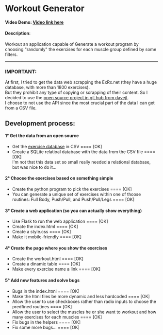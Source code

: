 
# Workout Generator

#### Video Demo: [Video link here](https://youtu.be/MyY3GI8R1aI)
#### Description: 
Workout  an application capable of Generate a workout program by  
choosing "randomly" the exercises for each muscle group defined by some filters.

------------------------
### IMPORTANT:
At first, I tried to get the data web scrapping the ExRx.net (they have a huge database, with more than 1800 exercises).  
But they prohibit any type of copying or scrapping of their content. So I decided to use the [open source project in git hub from davejt](https://github.com/davejt/exercise).  
I choose to not use the API since the most crucial part of the data I can get from a CSV file.  


## Development process:

#### 1° Get the data from an open source
* Get the [exercise database](https://github.com/davejt/exercise) in CSV ==== [OK]  
* Create a SQLite relatioal database with the data from the CSV file ==== [OK]  
I'm not that this data set so small really needed a relational database, but was nice to do it...  

#### 2° Choose the exercises based on something simple
* Create the python program to pick the exercises ==== [OK]  
* You can generate a unique set of exercises within one of thoose routines: Full Body, Push/Pull, and Push/Pull/Legs ==== [OK]  

#### 3° Create a web application (so you can actually show everything)
* Use Flask to run the web application ==== [OK]  
* Create the index.html ==== [OK]  
* Create a style.css  ==== [OK]  
* Make it mobile-friendly ==== [OK]  

#### 4° Create the page where you show the exercises
* Create the workout.html ==== [OK]  
* Create a dinamic table ==== [OK]  
* Make every exercise name a link  ==== [OK]  

#### 5° Add new features and solve bugs
* Bugs in the index.html ==== [OK]  
* Make the html files be more dynamic and less hardcoded ==== [OK]  
* Allow the user to use checkboxes rather than radio inputs to choose the predfined routines ==== [OK]  
* Allow the user to select the muscles he or she want to workout and how many exercises for each muscles ==== [OK]  
* Fix bugs in the helpers ==== [OK]  
* Fix some more bugs... ==== [OK]   
  